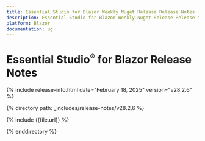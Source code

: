 ```yaml
---
title: Essential Studio for Blazor Weekly Nuget Release Release Notes  
description: Essential Studio for Blazor Weekly Nuget Release Release Notes  
platform: Blazor
documentation: ug
---
```


# Essential Studio<sup style="font-size:70%">&reg;</sup> for Blazor  Release Notes  

{% include release-info.html date="February 18, 2025"  version="v28.2.6" %} 

{% directory path: _includes/release-notes/v28.2.6 %}

{% include {{file.url}} %}

{% enddirectory %}